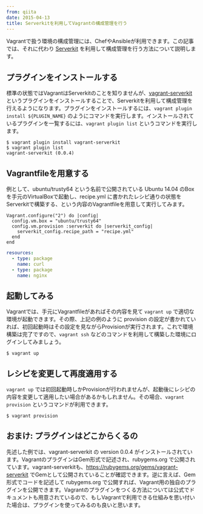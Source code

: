 ```yaml
---
from: qiita
date: 2015-04-13
title: Serverkitを利用してVagrantの構成管理を行う
---
```


Vagrantで扱う環境の構成管理には、ChefやAnsibleが利用できます。この記事では、それに代わり [Serverkit](https://github.com/r7kamura/serverkit) を利用して構成管理を行う方法について説明します。

## プラグインをインストールする
標準の状態ではVagrantはServerkitのことを知りませんが、[vagrant-serverkit](https://github.com/r7kamura/vagrant-serverkit) というプラグインをインストールすることで、Serverkitを利用して構成管理を行えるようになります。プラグインをインストールするには、`vagrant plugin install ${PLUGIN_NAME}` のようにコマンドを実行します。インストールされているプラグインを一覧するには、`vagrant plugin list` というコマンドを実行します。

```
$ vagrant plugin install vagrant-serverkit
$ vagrant plugin list
vagrant-serverkit (0.0.4)
```

## Vagrantfileを用意する
例として、ubuntu/trusty64 という名前で公開されている Ubuntu 14.04 のBoxを手元のVirtualBoxで起動し、recipe.yml に書かれたレシピ通りの状態をServerkitで構築する、という内容のVagrantfileを用意して実行してみます。

```rb:Vagrantfile
Vagrant.configure("2") do |config|
  config.vm.box = "ubuntu/trusty64"
  config.vm.provision :serverkit do |serverkit_config|
    serverkit_config.recipe_path = "recipe.yml"
  end
end
```

```yaml:recipe.yml
resources:
  - type: package
    name: curl
  - type: package
    name: nginx
```

## 起動してみる
Vagrantでは、手元にVagrantfileがあればその内容を見て `vagrant up` で適切な環境が起動できます。その際、上記の例のように provision の設定が書かれていれば、初回起動時はその設定を見ながらProvisionが実行されます。これで環境構築は完了ですので、`vagrant ssh` などのコマンドを利用して構築した環境にログインしてみましょう。

```
$ vagrant up
```

## レシピを変更して再度適用する
`vagrant up` では初回起動時しかProvisionが行われませんが、起動後にレシピの内容を変更して適用したい場合があるかもしれません。その場合、`vagrant provision` というコマンドが利用できます。

```
$ vagrant provision
```

## おまけ: プラグインはどこからくるの
先述した例では、vagrant-serverkit の version 0.0.4 がインストールされています。VagrantのプラグインはGem形式で記述され、rubygems.org で公開されています。vagrant-serverkitも、https://rubygems.org/gems/vagrant-serverkit でGemとして公開されていることが確認できます。逆に言えば、Gem形式でコードを記述して rubygems.org で公開すれば、Vagrant用の独自のプラグインを公開できます。Vagrantのプラグインをつくる方法については公式でドキュメントも用意されているので、もしVagrantで利用できる仕組みを思い付いた場合は、プラグインを使ってみるのも良いと思います。
